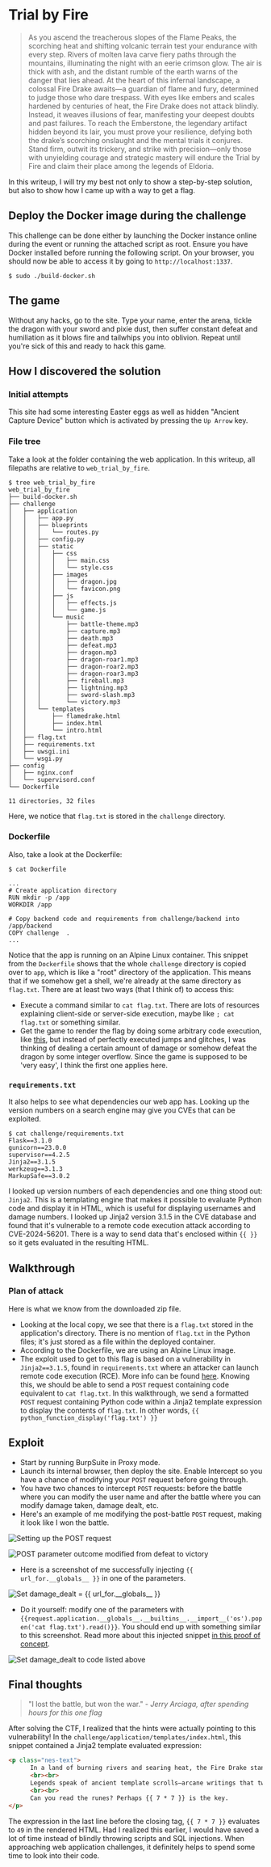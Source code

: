 # Trial by Fire

> As you ascend the treacherous slopes of the Flame Peaks, the scorching heat and shifting volcanic terrain test your endurance with every step. Rivers of molten lava carve fiery paths through the mountains, illuminating the night with an eerie crimson glow. The air is thick with ash, and the distant rumble of the earth warns of the danger that lies ahead. At the heart of this infernal landscape, a colossal Fire Drake awaits—a guardian of flame and fury, determined to judge those who dare trespass. With eyes like embers and scales hardened by centuries of heat, the Fire Drake does not attack blindly. Instead, it weaves illusions of fear, manifesting your deepest doubts and past failures. To reach the Emberstone, the legendary artifact hidden beyond its lair, you must prove your resilience, defying both the drake’s scorching onslaught and the mental trials it conjures. Stand firm, outwit its trickery, and strike with precision—only those with unyielding courage and strategic mastery will endure the Trial by Fire and claim their place among the legends of Eldoria.

In this writeup, I will try my best not only to show a step-by-step solution, but also to show how I came up with a way to get a flag.
## Deploy the Docker image during the challenge
This challenge can be done either by launching the Docker instance online during the event or running the attached script as root. Ensure you have Docker installed before running the following script. On your browser, you should now be able to access it by going to `http://localhost:1337`.
```
$ sudo ./build-docker.sh
```
## The game
Without any hacks, go to the site. Type your name, enter the arena, tickle the dragon with your sword and pixie dust, then suffer constant defeat and humiliation as it blows fire and tailwhips you into oblivion. Repeat until you're sick of this and ready to hack this game.
## How I discovered the solution
### Initial attempts
This site had some interesting Easter eggs as well as hidden "Ancient Capture Device" button which is activated by pressing the `Up Arrow` key.
### File tree
Take a look at the folder containing the web application. In this writeup, all filepaths are relative to `web_trial_by_fire`.
```
$ tree web_trial_by_fire
web_trial_by_fire
├── build-docker.sh
├── challenge
│   ├── application
│   │   ├── app.py
│   │   ├── blueprints
│   │   │   └── routes.py
│   │   ├── config.py
│   │   ├── static
│   │   │   ├── css
│   │   │   │   ├── main.css
│   │   │   │   └── style.css
│   │   │   ├── images
│   │   │   │   ├── dragon.jpg
│   │   │   │   └── favicon.png
│   │   │   ├── js
│   │   │   │   ├── effects.js
│   │   │   │   └── game.js
│   │   │   └── music
│   │   │       ├── battle-theme.mp3
│   │   │       ├── capture.mp3
│   │   │       ├── death.mp3
│   │   │       ├── defeat.mp3
│   │   │       ├── dragon.mp3
│   │   │       ├── dragon-roar1.mp3
│   │   │       ├── dragon-roar2.mp3
│   │   │       ├── dragon-roar3.mp3
│   │   │       ├── fireball.mp3
│   │   │       ├── lightning.mp3
│   │   │       ├── sword-slash.mp3
│   │   │       └── victory.mp3
│   │   └── templates
│   │       ├── flamedrake.html
│   │       ├── index.html
│   │       └── intro.html
│   ├── flag.txt
│   ├── requirements.txt
│   ├── uwsgi.ini
│   └── wsgi.py
├── config
│   ├── nginx.conf
│   └── supervisord.conf
└── Dockerfile

11 directories, 32 files
```
Here, we notice that `flag.txt` is stored in the `challenge` directory.
### Dockerfile
Also, take a look at the Dockerfile:
```
$ cat Dockerfile

...
# Create application directory
RUN mkdir -p /app
WORKDIR /app

# Copy backend code and requirements from challenge/backend into /app/backend
COPY challenge  .
...

```
Notice that the app is running on an Alpine Linux container. This snippet from the `Dockerfile` shows that the whole `challenge` directory is copied over to `app`, which is like a "root" directory of the application. This means that if we somehow get a shell, we're already at the same directory as `flag.txt`. There are at least two ways (that I think of) to access this:
* Execute a command similar to `cat flag.txt`. There are lots of resources explaining client-side or server-side execution, maybe like `; cat flag.txt` or something similar.
* Get the game to render the flag by doing some arbitrary code execution, like [this](https://www.youtube.com/watch?v=OPcV9uIY5i4), but instead of perfectly executed jumps and glitches, I was thinking of dealing a certain amount of damage or somehow defeat the dragon by some integer overflow.
Since the game is supposed to be 'very easy', I think the first one applies here.
### `requirements.txt`
It also helps to see what dependencies our web app has. Looking up the version numbers on a search engine may give you CVEs that can be exploited.
```
$ cat challenge/requirements.txt
Flask==3.1.0
gunicorn==23.0.0
supervisor==4.2.5
Jinja2==3.1.5
werkzeug==3.1.3
MarkupSafe==3.0.2
```
I looked up version numbers of each dependencies and one thing stood out: `Jinja2`. This is a templating engine that makes it possible to evaluate Python code and display it in HTML, which is useful for displaying usernames and damage numbers. I looked up Jinja2 version 3.1.5 in the CVE database and found that it's vulnerable to a remote code execution attack according to CVE-2024-56201. There is a way to send data that's enclosed within `{{ }}` so it gets evaluated in the resulting HTML.

## Walkthrough
### Plan of attack
Here is what we know from the downloaded zip file.
* Looking at the local copy, we see that there is a `flag.txt` stored in the application's directory. There is no mention of `flag.txt` in the Python files; it's just stored as a file within the deployed container.
* According to the Dockerfile, we are using an Alpine Linux image.
* The exploit used to get to this flag is based on a vulnerability in `Jinja2==3.1.5`, found in `requirements.txt` where an attacker can launch remote code execution (RCE). More info can be found [here](https://vulert.com/vuln-db/CVE-2024-56201).
Knowing this, we should be able to send a `POST` request containing code equivalent to `cat flag.txt`. In this walkthrough, we send a formatted `POST` request containing Python code within a Jinja2 template expression to display the contents of `flag.txt`. In other words, `{{ python_function_display('flag.txt') }}`
## Exploit
* Start by running BurpSuite in Proxy mode.
* Launch its internal browser, then deploy the site. Enable Intercept so you have a chance of modifying your `POST` request before going through.
* You have two chances to intercept `POST` requests: before the battle where you can modify the user name and after the battle where you can modify damage taken, damage dealt, etc.
* Here's an example of me modifying the post-battle `POST` request, making it look like I won the battle.

![Setting up the POST request](images/before_post.png)

![POST parameter outcome modified from defeat to victory](images/after_post.png)

* Here is a screenshot of me successfully injecting `{{ url_for.__globals__ }}` in one of the parameters.

![Set `damage_dealt = {{ url_for.__globals__ }}`](images/first_injection.png)

* Do it yourself: modify one of the parameters with `{{request.application.__globals__.__builtins__.__import__('os').popen('cat flag.txt').read()}}`. You should end up with something similar to this screenshot. Read more about this injected snippet [in this proof of concept](https://www.onsecurity.io/blog/server-side-template-injection-with-jinja2).

![Set `damage_dealt to code listed above`](images/flag.png)

## Final thoughts

> "I lost the battle, but won the war." - *Jerry Arciaga, after spending hours for this one flag*

After solving the CTF, I realized that the hints were actually pointing to this vulnerability! In the `challenge/application/templates/index.html`, this snippet contained a Jinja2 template evaluated expression:

```html
<p class="nes-text">
      In a land of burning rivers and searing heat, the Fire Drake stands guard over the Emberstone. Many have sought its power; none have prevailed.
      <br><br>
      Legends speak of ancient template scrolls—arcane writings that twist fate when exploited. Hidden symbols may change everything.
      <br><br>
      Can you read the runes? Perhaps {{ 7 * 7 }} is the key.
</p>
```

The expression in the last line before the closing tag, `{{ 7 * 7 }}` evaluates to `49` in the rendered HTML. Had I realized this earlier, I would have saved a lot of time instead of blindly throwing scripts and SQL injections. When approaching web application challenges, it definitely helps to spend some time to look into their code.
